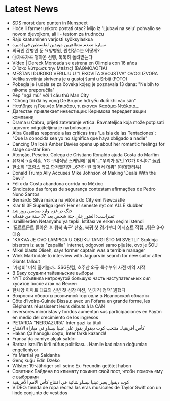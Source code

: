 # Latest News
-  SDS morst dure punten in Nunspeet
-  Hoće li farmer uskoro postati otac? Mijo iz 'Ljubavi na selu' pohvalio se novom djevojkom, ali i - testom za trudnoću
-  Raju kaatuminen varjosti syöksylaskua
-  سيارة تصدم متظاهرين مؤيدين لفلسطين في إدنبره
-  외국인 간병인 둔 요양병원, 원천징수는 어떻게?
-  ⑪차곡차곡 쌓아온 선행, 톡톡히 돌려받는다
-  Vídeo | Dereck Moncada se estrena en Olimpia con 16 años
-  Ο Ίσκο λύτρωσε την Μπέτις! (ΒΑΘΜΟΛΟΓΙΑ)
-  MEŠTANI DUBOKO VERUJU U &quot;LEKOVITA SVOJSTVA&quot; OVOG IZVORA Velika svetinja skrivena je u gustoj šumi u Srbiji (FOTO)
-  Pobegla je i udala se za čoveka kojeg je poznavala 13 dana: &quot;Ne bih to nikome preporučila&quot;
-  Pep "ngả mũ" với 1 cầu thủ Man City
-  "Chúng tôi đã hy vọng De Bruyne hơi yếu đuối khi vào sân"
-  Ηττήθηκε η Γουινέα Μπισάου, τι έκαναν Κασάμα-Ντάλσιο…
-  Дагестан привлекает инвестиции: Керимова передает акции компании
-  Drama u Čabru, prijeti zatvaranje vrtića: Ravnateljica koja može potpisati ugovore odgojiteljima je na bolovanju
-  Alba Casillas responde a las críticas tras 'La Isla de las Tentaciones': "Que la conocida sea yo no significa que haya obligado a nadie"
-  Dancing On Ice’s Amber Davies opens up about her romantic feelings for stage co-star Ben
-  Atenção, Peseiro. Colega de Cristiano Ronaldo ajuda Costa do Marfim
-  유재석→김석훈, YG 구내식당 스케일에 '깜짝'…"우리가 알던 YG가 아니야" [놀뭐](종합)
-  한소희 "프랑스 학교 합격했지만…6천만 원 없어서 데뷔" [마데핫리뷰]
-  Donald Trump Ally Accuses Mike Johnson of Making 'Deals With the Devil'
-  Félix da Costa abandona corrida no México
-  Sindicatos das forças de segurança contestam afirmações de Pedro Nuno Santos
-  Bernardo Silva marca na vitória do City em Newcastle
-  Klar til 3F Superliga igen? Her er seneste nyt om ALLE klubber
-  جنگ در غزه وارد صدمین روز شد
-  تمنراست: العثور على جثة شخص بعد 37 سنة من فقدانه
-  İsraillilerden Netanyahu'ya tepki: İstifası ve erken seçim istendi
-  '도르트문트 돌아온 후 행복 축구' 산초, 복귀 첫 경기부터 어시스트 적립...팀은 3-0 대승
-  &quot;KAKVA JE OVO LAMPICA U OBLIKU TANGI ŠTO MI SVETLI&quot; Srpkinja biserom iz auta &quot;zapalila&quot; internet, odgovori samo pljušte, ovo je ŠOU
-  Mikel blasts Oliseh, says former captain was a terrible manager
-  Wink Martindale to interview with Jaguars in search for new suitor after Giants fallout
-  ‘가성비’ 미식 즐겨볼까…SSG닷컴, 호주산 와규 특수부위 사전 예약 시작
-  В Баку осудили тайваньские выборы
-  NYT объявила нетронутой большую часть наступательных сил хуситов после атак на Йемен
-  한채양 이마트 대표의 신년 첫 성장 미션, ‘신가격 정책’ 通했다
-  Возросли обороты розничной торговли в Ивановской области
-  Côte d’Ivoire-Guinée Bissau: avec un Fofana en grande forme, les Éléphants réussissent leurs débuts à la CAN
-  Inversores minoristas y fondos aumentan sus participaciones en Paytm en medio del crecimiento de los ingresos
-  PETARDA &quot;NEROAZURA&quot; Inter gazi ka tituli
-  كأس أفريقيا.. منتخب كوت ديفوار يفوز على غينيا بيساو في مباراة الافتتاح
-  Hakan Çalhanoğlu coştu, Inter farklı kazandı!
-  Fransa'da camiye alçak saldırı
-  Barbar İsrail'in kirli nüfus politikası... Hamile kadınların doğumları engelleniyor
-  Ya Martial ya Saldanha
-  Genç kuğu Edin Dzeko
-  Wilster: 19-Jähriger soll seine Ex-Freundin getötet haben
-  Советник Байдена по климату покинет свой пост, чтобы помочь ему с выборами
-  كوت ديفوار يعبر غينيا بيساو بثنائية في افتتاح كأس الأمم الأفريقية
-  VIDEO: tienda de ropa recrea las eras musicales de Taylor Swift con un lindo conjunto de vestidos
